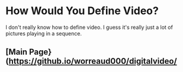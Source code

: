 # How Would You Define Video?

I don't really know how to define video. I guess it's really just a lot of pictures playing in a sequence. 

## [Main Page}(https://github.io/worreaud000/digitalvideo/
